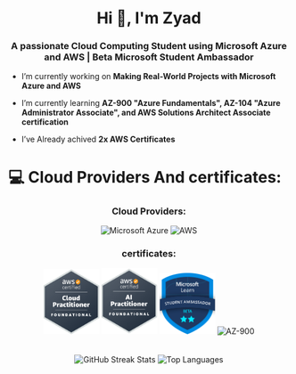<h1 align="center">Hi 👋, I'm Zyad</h1>
<h3 align="center">A passionate Cloud Computing Student using Microsoft Azure and AWS | Beta Microsoft Student Ambassador</h3>



-  I’m currently working on **Making Real-World Projects with Microsoft Azure and AWS**

-  I’m currently learning **AZ-900 "Azure Fundamentals", AZ-104 "Azure Administrator Associate", and AWS Solutions Architect Associate certification**  

-  I’ve Already achived **2x AWS Certificates**  

# 💻 Cloud Providers And certificates:

<h3 align="center">Cloud Providers:</h3>
<p align="center"> 
  <img src="https://upload.wikimedia.org/wikipedia/commons/thumb/f/fa/Microsoft_Azure.svg/1200px-Microsoft_Azure.svg.png" alt="Microsoft Azure" width=100px; hight=100px;/>
  <img src="https://logolook.net/wp-content/uploads/2023/09/Amazon-Web-Services-Logo.png" alt="AWS" width=150px; hight=150px;/>
</p>

<h3 align="center">certificates:</h3>
<p align="center"> 
  <img src="https://raw.githubusercontent.com/Zyaddhossam/Zyad-Hossam/main/Pics/CLF-C02.png" alt="CLF-C02" width=100px; hight=100px;/>
  <img src="https://raw.githubusercontent.com/Zyaddhossam/Zyad-Hossam/main/Pics/AIF-C01.png" alt="AIF-C01" width=100px; hight=100px;/>
  <img src="https://raw.githubusercontent.com/Zyaddhossam/Zyad-Hossam/main/Pics/Beta.png" alt="Beta student ambassador" width=100px; hight=100px;/>
  <img src="https://raw.githubusercontent.com/Zyaddhossam/Zyad-Hossam/main/Pics/AZ - 900 Badge.png" alt="AZ-900" width=120px; hight=120px;/>
</p>


<div align="center" style="padding: 20px;">
    <img src="https://github-readme-streak-stats.herokuapp.com/?user=Zyaddhossam&theme=dark&hide_border=false" alt="GitHub Streak Stats" />
    <img src="https://github-readme-stats.vercel.app/api/top-langs/?username=Zyaddhossam&theme=dark&hide_border=false&include_all_commits=true&count_private=true&layout=compact" alt="Top Languages" />
</div>


